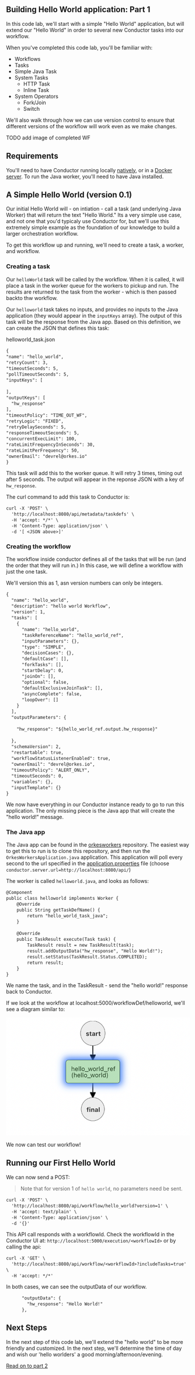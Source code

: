 ## Building Hello World application: Part 1

In this code lab, we'll start with a simple "Hello World" application, but will extend our "Hello World" in order to several new Conductor tasks into our workflow.

When you've completed this code lab, you'll be familiar with:

* Workflows
* Tasks
* Simple Java Task
* System Tasks
    * HTTP Task
    * Inline Task
* System Operators
    * Fork/Join
    * Switch

We'll also walk through how we can use version control to ensure that different versions of the workflow will work even as we make changes.

TODO add image of completed WF

## Requirements

You'll need to have Conductor running locally [natively](/server), or in a [Docker server](/running-locally-docker).  To run the Java worker, you'll need to have Java installed.

## A Simple Hello World (version 0.1)

Our initial Hello World will - on intiation - call a task (and underlying Java Worker) that will return the text "Hello World."  Its a very simple use case, and not one that you'd typicaly use Conductor for, but we'll use this extremely simple example as the foundation of our knowledge to build a larger orchestration workflow.

To get this workflow up and running, we'll need to create a task, a worker, and  workflow.

### Creating a task

Our ```helloWorld``` task will be called by the workflow.  When it is called, it will place a task in the worker queue for the workers to pickup and run.  The results are returned to the task from the worker - which is then passed backto thw workflow.

Our ```helloworld``` task takes no inputs, and provides no inputs to the Java application (they would appear in the ```inputKeys``` array).  The output of this task will be the response from the Java app.  Based on this definition, we can create the JSON that defines this task:

helloworld_task.json
```
{
"name": "hello_world",
"retryCount": 3,
"timeoutSeconds": 5,
"pollTimeoutSeconds": 5,
"inputKeys": [
  
],
"outputKeys": [
  "hw_response"
],
"timeoutPolicy": "TIME_OUT_WF",
"retryLogic": "FIXED",
"retryDelaySeconds": 5,
"responseTimeoutSeconds": 5,
"concurrentExecLimit": 100,
"rateLimitFrequencyInSeconds": 30,
"rateLimitPerFrequency": 50,
"ownerEmail": "devrel@orkes.io"
}
```

This task will add this to the worker queue.  It will retry 3 times, timing out after 5 seconds.  The output will appear in the reponse JSON with a key of ```hw_response```.

The curl command to add this task to Conductor is:

```
curl -X 'POST' \
  'http://localhost:8080/api/metadata/taskdefs' \
  -H 'accept: */*' \
  -H 'Content-Type: application/json' \
  -d '[ <JSON above>]'
```

### Creating the workflow

The workflow inside conductor defines all of the tasks that will be run (and the order that they will run in.)  In this case, we will define a workflow with just the one task.

We'll version this as 1, asn version numbers can only be integers.

```
{
  "name": "hello_world",
  "description": "hello world Workflow",
  "version": 1,
  "tasks": [
    {
      "name": "hello_world",
      "taskReferenceName": "hello_world_ref",
      "inputParameters": {},
      "type": "SIMPLE",
      "decisionCases": {},
      "defaultCase": [],
      "forkTasks": [],
      "startDelay": 0,
      "joinOn": [],
      "optional": false,
      "defaultExclusiveJoinTask": [],
      "asyncComplete": false,
      "loopOver": []
    }
  ],
  "outputParameters": {

    "hw_response": "${hello_world_ref.output.hw_response}"

  },
  "schemaVersion": 2,
  "restartable": true,
  "workflowStatusListenerEnabled": true,
  "ownerEmail": "devrel@orkes.io",
  "timeoutPolicy": "ALERT_ONLY",
  "timeoutSeconds": 0,
  "variables": {},
  "inputTemplate": {}
}
```

We now have everything in our Conductor instance ready to go to run this application.  The only missing piece is the Java app that will create the "hello world!" message.

### The Java app

The Java app can be found in the [orkesworkers](https://github.com/orkes-io/orkesworkers) repository. The easiest way to get this to run is to clone this repository, and then run the ```OrkesWorkersApplication.java``` application. This application will poll every second to the url specified in the [application.properties](https://github.com/orkes-io/orkesworkers/blob/main/src/main/resources/application.properties) file (choose ```conductor.server.url=http://localhost:8080/api/```)

The worker is called ```helloworld.java```, and looks as follows:

```
@Component
public class helloworld implements Worker {
    @Override
    public String getTaskDefName() {
        return "hello_world_task_java";
    }

    @Override
    public TaskResult execute(Task task) {
        TaskResult result = new TaskResult(task);
        result.addOutputData("hw_response", "Hello World!");
        result.setStatus(TaskResult.Status.COMPLETED);
        return result;
    }
}
```

We name the task, and in the TaskResult - send the "hello world!" response back to Conductor.

If we look at the workflow at localhost:5000/workflowDef/helloworld, we'll see a diagram similar to:

![workflow screenshot](img/hw_workflow1.png)

We now can test our workflow!

## Running our First Hello World

We can now send a POST:
> Note that for version 1 of ```hello world```, no parameters need be sent.

```
curl -X 'POST' \
  'http://localhost:8080/api/workflow/hello_world?version=1' \
  -H 'accept: text/plain' \
  -H 'Content-Type: application/json' \
  -d '{}'
```

This API call responds with a workflowId.  Check the workflowId in the Conductor UI at:
```http://localhost:5000/execution/<workflowId>```
or by calling the api:

```
curl -X 'GET' \
  'http://localhost:8080/api/workflow/<workflowId>?includeTasks=true' \
  -H 'accept: */*'
```

In both cases, we can see the outputData of our workflow. 

```
      "outputData": {
        "hw_response": "Hello World!"
      },
```

## Next Steps

In the next step of this code lab, we'll extend the "hello world" to be more friendly and customized.  In the next step, we'll determine the time of day and wish our 'hello worlders' a good morning/afternoon/evening.

[Read on to part 2](../helloworld2)